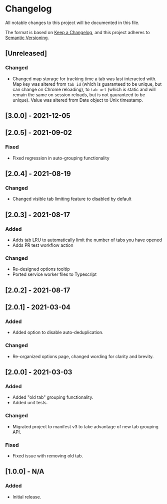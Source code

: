 # Changelog

All notable changes to this project will be documented in this file.

The format is based on [Keep a Changelog](https://keepachangelog.com/en/1.0.0/),
and this project adheres to [Semantic Versioning](https://semver.org/spec/v2.0.0.html).

## [Unreleased]

### Changed

- Changed map storage for tracking time a tab was last interacted with. Map key was altered from `tab id` (which is guaranteed to be unique, but can change on Chrome reloading), to `tab url` (which is static and will remain the same on session reloads, but is not gauranteed to be unique). Value was altered from Date object to Unix timestamp.

## [3.0.0] - 2021-12-05


## [2.0.5] - 2021-09-02

### Fixed
- Fixed regression in auto-grouping functionality

## [2.0.4] - 2021-08-19

### Changed
- Changed visible tab limiting feature to disabled by default

## [2.0.3] - 2021-08-17

### Added

- Adds tab LRU to automatically limit the number of tabs you have opened
- Adds PR test workflow action

### Changed

- Re-designed options tooltip
- Ported service worker files to Typescript

## [2.0.2] - 2021-08-17

## [2.0.1] - 2021-03-04

### Added

- Added option to disable auto-deduplication.

### Changed

- Re-organized options page, changed wording for clarity and brevity.

## [2.0.0] - 2021-03-03

### Added

- Added "old tab" grouping functionality.
- Added unit tests.

### Changed

- Migrated project to manifest v3 to take advantage of new tab grouping API.

### Fixed

- Fixed issue with removing old tab.

## [1.0.0] - N/A

### Added

- Initial release.